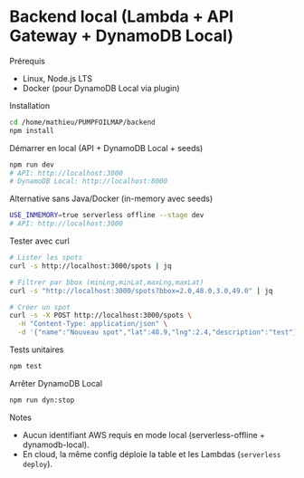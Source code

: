 # Backend local (Lambda + API Gateway + DynamoDB Local)

Prérequis
- Linux, Node.js LTS
- Docker (pour DynamoDB Local via plugin)

Installation
```bash
cd /home/mathieu/PUMPFOILMAP/backend
npm install
```

Démarrer en local (API + DynamoDB Local + seeds)
```bash
npm run dev
# API: http://localhost:3000
# DynamoDB Local: http://localhost:8000
```

Alternative sans Java/Docker (in-memory avec seeds)
```bash
USE_INMEMORY=true serverless offline --stage dev
# API: http://localhost:3000
```

Tester avec curl
```bash
# Lister les spots
curl -s http://localhost:3000/spots | jq

# Filtrer par bbox (minLng,minLat,maxLng,maxLat)
curl -s "http://localhost:3000/spots?bbox=2.0,48.0,3.0,49.0" | jq

# Créer un spot
curl -s -X POST http://localhost:3000/spots \
  -H "Content-Type: application/json" \
  -d '{"name":"Nouveau spot","lat":48.9,"lng":2.4,"description":"test"}' | jq
```

Tests unitaires
```bash
npm test
```

Arrêter DynamoDB Local
```bash
npm run dyn:stop
```

Notes
- Aucun identifiant AWS requis en mode local (serverless-offline + dynamodb-local).
- En cloud, la même config déploie la table et les Lambdas (`serverless deploy`).
